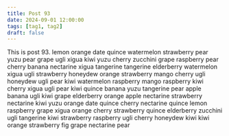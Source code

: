 ```yaml
---
title: Post 93
date: 2024-09-01 12:00:00
tags: [tag1, tag2]
draft: false
---
```

This is post 93.
lemon
orange
date
quince
watermelon
strawberry
pear
yuzu
pear
grape
ugli
xigua
kiwi
yuzu
cherry
zucchini
grape
raspberry
pear
cherry
banana
nectarine
xigua
tangerine
tangerine
elderberry
watermelon
xigua
ugli
strawberry
honeydew
orange
strawberry
mango
cherry
ugli
honeydew
ugli
pear
kiwi
watermelon
raspberry
mango
raspberry
kiwi
cherry
xigua
ugli
pear
kiwi
quince
banana
yuzu
tangerine
pear
apple
banana
ugli
kiwi
grape
elderberry
orange
apple
nectarine
strawberry
nectarine
kiwi
yuzu
orange
date
quince
cherry
nectarine
quince
lemon
raspberry
grape
xigua
orange
cherry
strawberry
quince
elderberry
zucchini
ugli
tangerine
kiwi
strawberry
raspberry
ugli
cherry
honeydew
kiwi
kiwi
orange
strawberry
fig
grape
nectarine
pear
